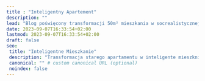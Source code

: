 ```yaml
---
title : "Inteligentny Apartement"
description: ""
lead: "Blog poświęcony transformacji 50m² mieszkania w socrealistycznej kamienicy z lat 50-tych w Warszawie w tzw. inteligentny dom."
date: 2023-09-07T16:33:54+02:00
lastmod: 2023-09-07T16:33:54+02:00
draft: false
seo:
 title: "Inteligentne Mieszkanie"
 description: "Transformacja starego apartamentu w inteligente mieszknie."
 canonical: "" # custom canonical URL (optional)
 noindex: false
---
```

